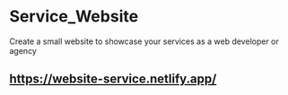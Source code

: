# Service_Website
Create a small website to showcase your services as a web developer or agency
## https://website-service.netlify.app/

